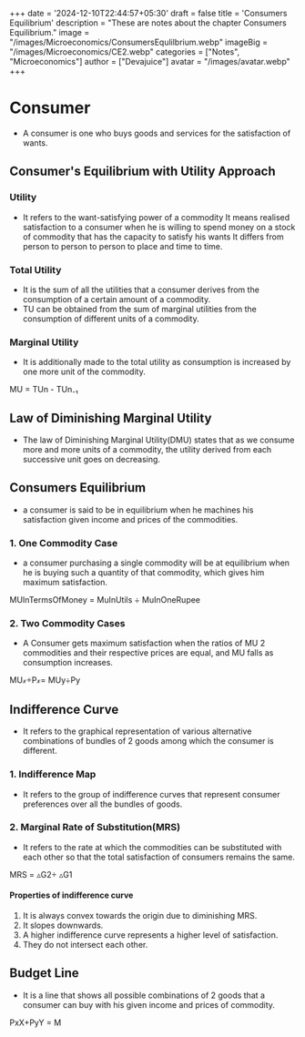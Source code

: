 +++
date = '2024-12-10T22:44:57+05:30'
draft = false
title = 'Consumers Equilibrium'
description = "These are notes about the chapter Consumers Equilibrium."
image = "/images/Microeconomics/ConsumersEqulilbrium.webp"
imageBig = "/images/Microeconomics/CE2.webp"
categories = ["Notes", "Microeconomics"]
author = ["Devajuice"]
avatar = "/images/avatar.webp"
+++

# Consumer

- A consumer is one who buys goods and services for the satisfaction of wants.

## Consumer's Equilibrium with Utility Approach

### Utility

- It refers to the want-satisfying power of a commodity It means realised satisfaction to a consumer when he is willing to spend money on a stock of commodity that has the capacity to satisfy his wants It differs from person to person to person to place and time to time.

### Total Utility

- It is the sum of all the utilities that a consumer derives from the consumption of a certain amount of a commodity.
- TU can be obtained from the sum of marginal utilities from the consumption of different units of a commodity.

### Marginal Utility

- It is additionally made to the total utility as consumption is increased by one more unit of the commodity.

MU = TUn - TUn₋₁

## Law of Diminishing Marginal Utility

- The law of Diminishing Marginal Utility(DMU) states that as we consume more and more units of a commodity, the utility derived from each successive unit goes on decreasing.

## Consumers Equilibrium

- a consumer is said to be in equilibrium when he machines his satisfaction given income and prices of the commodities.

### 1. One Commodity Case

- a consumer purchasing a single commodity will be at equilibrium when he is buying such a quantity of that commodity, which gives him maximum satisfaction.

MUInTermsOfMoney = MuInUtils ÷ MuInOneRupee

### 2. Two Commodity Cases

- A Consumer gets maximum satisfaction when the ratios of MU 2 commodities and their respective prices are equal, and MU falls as consumption increases.

MU𝓍÷P𝓍= MUy÷Py

## Indifference Curve

- It refers to the graphical representation of various alternative combinations of bundles of 2 goods among which the consumer is different.

### 1. Indifference Map

- It refers to the group of indifference curves that represent consumer preferences over all the bundles of goods.

### 2. Marginal Rate of Substitution(MRS)

- It refers to the rate at which the commodities can be substituted with each other so that the total satisfaction of consumers remains the same.

MRS = ▵G2÷ ▵G1

#### Properties of indifference curve

1. It is always convex towards the origin due to diminishing MRS.
2. It slopes downwards.
3. A higher indifference curve represents a higher level of satisfaction.
4. They do not intersect each other.

## Budget Line

- It is a line that shows all possible combinations of 2 goods that a consumer can buy with his given income and prices of commodity.

PxX+PyY = M
